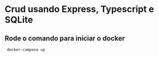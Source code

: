 # Crud usando Express, Typescript e SQLite

## Rode o comando para iniciar o docker

` docker-compose up`

